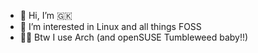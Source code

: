- 👋 Hi, I’m 🇬🇰
- 👀 I’m interested in Linux and all things FOSS
- 🧙‍♂️ Btw I use Arch (and openSUSE Tumbleweed baby!!)
<!---
GK-180/GK-180 is a ✨ special ✨ repository because its `README.md` (this file) appears on your GitHub profile.
You can click the Preview link to take a look at your changes.
--->
